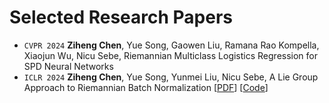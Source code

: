 
# Selected Research Papers
- ``CVPR 2024`` **Ziheng Chen**, Yue Song, Gaowen Liu, Ramana Rao Kompella, Xiaojun Wu, Nicu Sebe, Riemannian Multiclass Logistics Regression for SPD Neural Networks
- ``ICLR 2024`` **Ziheng Chen**, Yue Song, Yunmei Liu, Nicu Sebe, A Lie Group Approach to Riemannian Batch Normalization [[PDF](https://openreview.net/pdf?id=okYdj8Ysru)] [[Code](https://github.com/GitZH-Chen/LieBN)]
